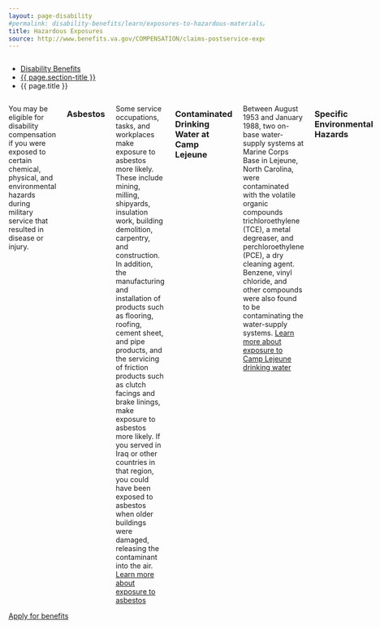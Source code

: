 ```yaml
---
layout: page-disability
#permalink: disability-benefits/learn/exposures-to-hazardous-materials/index.html
title: Hazardous Exposures
source: http://www.benefits.va.gov/COMPENSATION/claims-postservice-exposures-index.asp
---
```


<div class="splash" markdown="0">
<div class="row" markdown="0">
<div class="small-12 columns" markdown="0">

<ul class="breadcrumbs" role="menubar" aria-label="Primary">
<li class="parent"><a href="{{ site.url }}/disability-benefits/">Disability Benefits</a></li>
<li class="parent"><a href="{{ site.url }}/disability-benefits/learn/">{{ page.section-title }}</a></li>
<li class="active">{{ page.title }}</li>
</ul>

</div>
</div>
</div>

<div class="main" role="main" markdown="0">
<div class="section one" markdown="0">
<div class="primary" markdown="0">
<div class="row" markdown="0">
<div class="small-12 columns" markdown="1">

You may be eligible for disability compensation if you were exposed to certain chemical, physical, and environmental hazards during military service that resulted in disease or injury.  

### Asbestos
Some service occupations, tasks, and workplaces make exposure to asbestos more likely. These include mining, milling, shipyards, insulation work, building demolition, carpentry, and construction. In addition, the manufacturing and installation of products such as flooring, roofing, cement sheet, and pipe products, and the servicing of friction products such as clutch facings and brake linings, make exposure to asbestos more likely. If you served in Iraq or other countries in that region, you could have been exposed to asbestos when older buildings were damaged, releasing the contaminant into the air.
[Learn more about exposure to asbestos](http://www.benefits.va.gov/COMPENSATION/claims-postservice-exposures-asbestos.asp)

### Contaminated Drinking Water at Camp Lejeune
Between August 1953 and January 1988, two on-base water-supply systems at Marine Corps Base in Lejeune, North Carolina, were contaminated with the volatile organic compounds trichloroethylene (TCE), a metal degreaser, and perchloroethylene (PCE), a dry cleaning agent. Benzene, vinyl chloride, and other compounds were also found to be contaminating the water-supply systems.
[Learn more about exposure to Camp Lejeune drinking water](http://www.benefits.va.gov/COMPENSATION/claims-postservice-exposures-camp_leguene_water.asp)

### Specific Environmental Hazards
You may have been exposed to environmental hazards at military installations during military service. These hazards include burn pits, particulate matter, chemical fires, and waste disposal pollution.
[Learn more about exposure to specific environmental hazards](http://www.benefits.va.gov/COMPENSATION/claims-postservice-exposures-environmental_hazards.asp)

### Ionizing Radiation
You may have been exposed to ionizing radiation during military service if, for example, you participated in nuclear weapons testing. Certain diseases may be service connected if the disease occurred as a result of the radiation exposure.
[Learn more about diseases related to exposure to ionizing radiation](http://www.benefits.va.gov/COMPENSATION/claims-postservice-exposures-ionizing_radiation.asp)

### Mustard Gas
Mustard gas is a common term for sulfur mustard (Yperite) or nitrogen mustard. Lewisite, an organic compound containing arsenic, is another chemical agent.  
[Learn more about exposure to mustard gas and lewisite](http://www.benefits.va.gov/COMPENSATION/claims-postservice-exposures-mustard.asp)

### Project 112/SHAD
From 1962 to 1974 approximately 6,000 U.S. Servicemembers were involved in conducting chemical tests to defend against biological and chemical weapons threats.. Participation in these tests, known as Project 112 and Project SHAD, may have resulted in subsequent illnesses among Veterans, and may qualify a survivor of a Veteran who died from exposure to such chemical testing to certain VA benefits.
[Learn more about Project 112/SHAD](http://www.benefits.va.gov/COMPENSATION/claims-postservice-exposures-project_112_shad.asp)

### Radiogenic Risk Activities
There are certain diseases that may be service connected if the disease occurred as a result of your participating in a radiation-risk activity. Examples of radiation-risk activities include serving or being a prisoner of war in Japan and participating in nuclear weapons testing.
[Learn more about post-service radiogenic diseases](http://www.benefits.va.gov/COMPENSATION/claims-postservice-exposures-radiogenic_diseases.asp)

</div>
</div>
</div>

<div class="section two" markdown="0">
<div class="action" markdown="0">
<div class="row" markdown="0">
<div class="small-12 medium-10 medium-centered columns" markdown="0">
<a class="button start" href="#">Apply for benefits</a>
</div>
</div>
</div>
</div>

</div>

</div>
